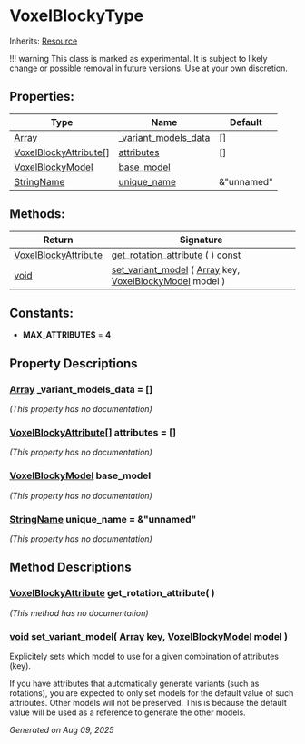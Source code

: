 # VoxelBlockyType

Inherits: [Resource](https://docs.godotengine.org/en/stable/classes/class_resource.html)

!!! warning
    This class is marked as experimental. It is subject to likely change or possible removal in future versions. Use at your own discretion.

## Properties: 


Type                                                                                                        | Name                                             | Default    
----------------------------------------------------------------------------------------------------------- | ------------------------------------------------ | -----------
[Array](https://docs.godotengine.org/en/stable/classes/class_array.html)                                    | [_variant_models_data](#i__variant_models_data)  | []         
[VoxelBlockyAttribute[]](https://docs.godotengine.org/en/stable/classes/class_voxelblockyattribute[].html)  | [attributes](#i_attributes)                      | []         
[VoxelBlockyModel](VoxelBlockyModel.md)                                                                     | [base_model](#i_base_model)                      |            
[StringName](https://docs.godotengine.org/en/stable/classes/class_stringname.html)                          | [unique_name](#i_unique_name)                    | &"unnamed" 
<p></p>

## Methods: 


Return                                           | Signature                                                                                                                                                                  
------------------------------------------------ | ---------------------------------------------------------------------------------------------------------------------------------------------------------------------------
[VoxelBlockyAttribute](VoxelBlockyAttribute.md)  | [get_rotation_attribute](#i_get_rotation_attribute) ( ) const                                                                                                              
[void](#)                                        | [set_variant_model](#i_set_variant_model) ( [Array](https://docs.godotengine.org/en/stable/classes/class_array.html) key, [VoxelBlockyModel](VoxelBlockyModel.md) model )  
<p></p>

## Constants: 

- <span id="i_MAX_ATTRIBUTES"></span>**MAX_ATTRIBUTES** = **4**

## Property Descriptions

### [Array](https://docs.godotengine.org/en/stable/classes/class_array.html)<span id="i__variant_models_data"></span> **_variant_models_data** = []

*(This property has no documentation)*

### [VoxelBlockyAttribute[]](https://docs.godotengine.org/en/stable/classes/class_voxelblockyattribute[].html)<span id="i_attributes"></span> **attributes** = []

*(This property has no documentation)*

### [VoxelBlockyModel](VoxelBlockyModel.md)<span id="i_base_model"></span> **base_model**

*(This property has no documentation)*

### [StringName](https://docs.godotengine.org/en/stable/classes/class_stringname.html)<span id="i_unique_name"></span> **unique_name** = &"unnamed"

*(This property has no documentation)*

## Method Descriptions

### [VoxelBlockyAttribute](VoxelBlockyAttribute.md)<span id="i_get_rotation_attribute"></span> **get_rotation_attribute**( ) 

*(This method has no documentation)*

### [void](#)<span id="i_set_variant_model"></span> **set_variant_model**( [Array](https://docs.godotengine.org/en/stable/classes/class_array.html) key, [VoxelBlockyModel](VoxelBlockyModel.md) model ) 

Explicitely sets which model to use for a given combination of attributes (key).

If you have attributes that automatically generate variants (such as rotations), you are expected to only set models for the default value of such attributes. Other models will not be preserved. This is because the default value will be used as a reference to generate the other models.

_Generated on Aug 09, 2025_
